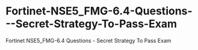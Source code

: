 # Fortinet-NSE5_FMG-6.4-Questions---Secret-Strategy-To-Pass-Exam
Fortinet NSE5_FMG-6.4 Questions - Secret Strategy To Pass Exam
